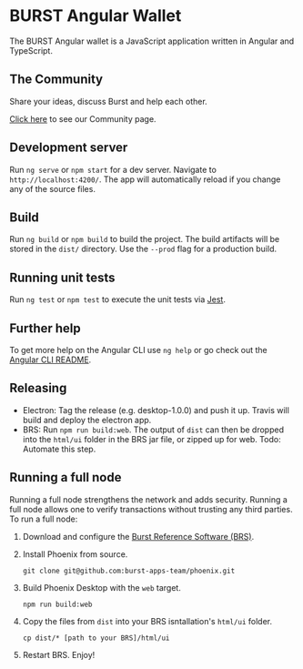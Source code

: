 # BURST Angular Wallet

The BURST Angular wallet is a JavaScript application written in Angular and TypeScript. 

## The Community

Share your ideas, discuss Burst and help each other.

[Click here](http://reddit.com/r/burstcoin) to see our Community page.

## Development server

Run `ng serve` or `npm start` for a dev server. Navigate to `http://localhost:4200/`. The app will automatically reload if you change any of the source files.

## Build

Run `ng build` or `npm build` to build the project. The build artifacts will be stored in the `dist/` directory. Use the `--prod` flag for a production build.

## Running unit tests

Run `ng test` or `npm test` to execute the unit tests via [Jest](https://jestjs.io/).

## Further help

To get more help on the Angular CLI use `ng help` or go check out the [Angular CLI README](https://github.com/angular/angular-cli/blob/master/README.md).

## Releasing

- Electron: Tag the release (e.g. desktop-1.0.0) and push it up. Travis will build and deploy the electron app. 
- BRS: Run `npm run build:web`. The output of `dist` can then be dropped into the `html/ui` folder in the BRS jar file, or zipped up for web. Todo: Automate this step.

## Running a full node

Running a full node strengthens the network and adds security. Running a full node allows one to verify transactions without trusting any third parties. To run a full node:

1. Download and configure the [Burst Reference Software (BRS)](https://github.com/burst-apps-team/burstcoin/releases).

2. Install Phoenix from source. 

    `git clone git@github.com:burst-apps-team/phoenix.git`

3. Build Phoenix Desktop with the `web` target.

    `npm run build:web`

4. Copy the files from `dist` into your BRS isntallation's `html/ui` folder.

    `cp dist/* [path to your BRS]/html/ui`

5. Restart BRS. Enjoy!